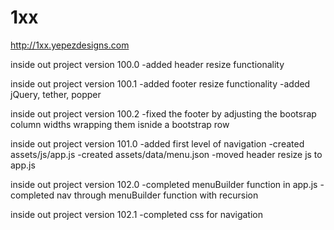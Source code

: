 # 1xx
http://1xx.yepezdesigns.com

inside out project version 100.0
	-added header resize functionality
	

inside out project version 100.1
	-added footer resize functionality
	-added jQuery, tether, popper
	

inside out project version 100.2
	-fixed the footer by adjusting the bootsrap column widths wrapping them isnide a bootstrap row
	

inside out project version 101.0
	-added first level of navigation
	-created assets/js/app.js
	-created assets/data/menu.json
	-moved header resize js to app.js


inside out project version 102.0
	-completed menuBuilder function in app.js
	-completed nav through menuBuilder function with recursion
	

inside out project version 102.1
	-completed css for navigation